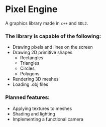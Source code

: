 # Pixel Engine

A graphics library made in `c++` and `SDL2`. 

<h3>The library is capable of the following:</h3>
  <ul>
    <li>Drawing pixels and lines on the screen</li>
    <li>Drawing 2D primitive shapes
      <ul>
        <li>Rectangles</li>
        <li>Triangles</li>
        <li>Circles</li>
        <li>Polygons</li>
      </ul>
    </li>
    <li>Rendering 3D meshes</li>
    <li>Loading .obj files</li>
  </ul>

<h3>Planned features:</h3>
  <ul>
    <li>Applying textures to meshes</li>
    <li>Shading and lighting</li>
    <li>Implementing a functional camera</li>
  </ul>
  
